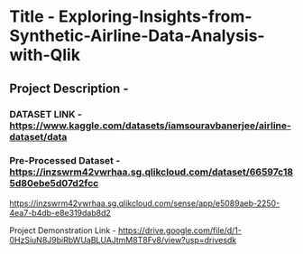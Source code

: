 # Title - Exploring-Insights-from-Synthetic-Airline-Data-Analysis-with-Qlik

## Project Description - 

### DATASET LINK - https://www.kaggle.com/datasets/iamsouravbanerjee/airline-dataset/data

### Pre-Processed Dataset - https://inzswrm42vwrhaa.sg.qlikcloud.com/dataset/66597c185d80ebe5d07d2fcc
https://inzswrm42vwrhaa.sg.qlikcloud.com/sense/app/e5089aeb-2250-4ea7-b4db-e8e319dab8d2

Project Demonstration Link - https://drive.google.com/file/d/1-0HzSiuN8J9biRbWUaBLUAJtmM8T8Fv8/view?usp=drivesdk
